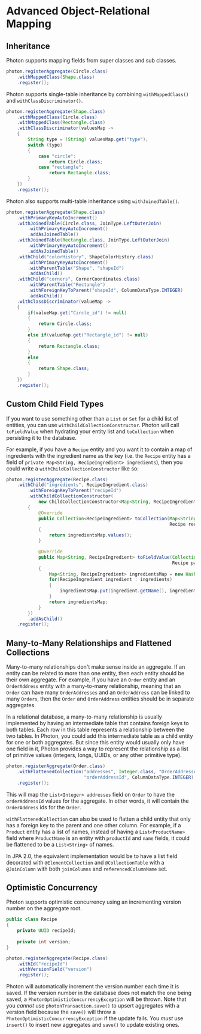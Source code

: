# Advanced Object-Relational Mapping

## Inheritance

Photon supports mapping fields from super classes and sub classes.

```java
photon.registerAggregate(Circle.class)
    .withMappedClass(Shape.class)
    .register();
```

Photon supports single-table inheritance by combining `withMappedClass()` and `withClassDiscriminator()`.

```java
photon.registerAggregate(Shape.class)
    .withMappedClass(Circle.class)
    .withMappedClass(Rectangle.class)
    .withClassDiscriminator(valuesMap ->
    {
        String type = (String) valuesMap.get("type");
        switch (type)
        {
            case "circle":
                return Circle.class;
            case "rectangle":
                return Rectangle.class;
        }
    })
    .register();
```

Photon also supports multi-table inheritance using `withJoinedTable()`.

```java
photon.registerAggregate(Shape.class)
    .withPrimaryKeyAutoIncrement()
    .withJoinedTable(Circle.class, JoinType.LeftOuterJoin)
        .withPrimaryKeyAutoIncrement()
        .addAsJoinedTable()
    .withJoinedTable(Rectangle.class, JoinType.LeftOuterJoin)
        .withPrimaryKeyAutoIncrement()
        .addAsJoinedTable()
    .withChild("colorHistory", ShapeColorHistory.class)
        .withPrimaryKeyAutoIncrement()
        .withParentTable("Shape", "shapeId")
        .addAsChild()
    .withChild("corners", CornerCoordinates.class)
        .withParentTable("Rectangle")
        .withForeignKeyToParent("shapeId", ColumnDataType.INTEGER)
        .addAsChild()
    .withClassDiscriminator(valueMap ->
    {
        if(valueMap.get("Circle_id") != null)
        {
            return Circle.class;
        }
        else if(valueMap.get("Rectangle_id") != null)
        {
            return Rectangle.class;
        }
        else
        {
            return Shape.class;
        }
    })
    .register();
```

## Custom Child Field Types

If you want to use something other than a `List` or `Set` for a child list of entities, you can use `withChildCollectionConstructor`. Photon will call `toFieldValue` when hydrating your entity list and `toCollection` when persisting it to the database.

For example, if you have a `Recipe` entity and you want it to contain a map of ingredients with the ingredient name as the key (i.e. the `Recipe` entity has a field of `private Map<String, RecipeIngredient> ingredients`), then you could write a `withChildCollectionConstructor` like so:

```java
photon.registerAggregate(Recipe.class)
    .withChild("ingredients", RecipeIngredient.class)
        .withForeignKeyToParent("recipeId")
        .withChildCollectionConstructor(
            new ChildCollectionConstructor<Map<String, RecipeIngredient>, RecipeIngredient, Recipe>()
        {
            @Override
            public Collection<RecipeIngredient> toCollection(Map<String, RecipeIngredient> ingredientsMap, 
                                                             Recipe recipe)
            {
                return ingredientsMap.values();
            }

            @Override
            public Map<String, RecipeIngredient> toFieldValue(Collection<RecipeIngredient> ingredients, 
                                                              Recipe parentEntityInstance)
            {
                Map<String, RecipeIngredient> ingredientsMap = new HashMap<>();
                for(RecipeIngredient ingredient : ingredients)
                {
                    ingredientsMap.put(ingredient.getName(), ingredient);
                }
                return ingredientsMap;
            }
        })
        .addAsChild()
    .register();
```

## Many-to-Many Relationships and Flattened Collections

Many-to-many relationships don't make sense inside an aggregate. If an entity can be related to more than one entity, then each entity should be their own aggregate. For example, if you have an `Order` entity and an `OrderAddress` entity with a many-to-many relationship, meaning that an `Order` can have many `OrderAddresses` and an `OrderAddress` can be linked to many `Orders`, then the `Order` and `OrderAddress` entities should be in separate aggregates.

In a relational database, a many-to-many relationship is usually implemented by having an intermediate table that contains foreign keys to both tables. Each row in this table represents a relationship between the two tables. In Photon, you could add this intermediate table as a child entity for one or both aggregates. But since this entity would usually only have one field in it, Photon provides a way to represent the relationship as a list of primitive values (integers, longs, UUIDs, or any other primitive type).

```java
photon.registerAggregate(Order.class)
    .withFlattenedCollection("addresses", Integer.class, "OrderAddressAssignmentTable", "orderId", 
                             "orderAddressId", ColumnDataType.INTEGER)
    .register();
```

This will map the `List<Integer> addresses` field on `Order` to have the `orderAddressId` values for the aggregate. In other words, it will contain the `OrderAddress` ids for the `Order`.

`withFlattenedCollection` can also be used to flatten a child entity that only has a foreign key to the parent and one other column. For example, if a `Product` entity has a list of names, instead of having a `List<ProductName>` field where `ProductName` is an entity with `productId` and `name` fields, it could be flattened to be a `List<String>` of names.

In JPA 2.0, the equivalent implementation would be to have a list field decorated with `@ElementCollection` and `@CollectionTable` with a `@JoinColumn` with both `joinColumns` and `referencedColumnName` set.

## Optimistic Concurrency

Photon supports optimistic concurrency using an incrementing version number on the aggregate root.

```java
public class Recipe
{
    private UUID recipeId;
    
    private int version;
}
```

```java
photon.registerAggregate(Recipe.class)
    .withId("recipeId")
    .withVersionField("version")
    .register();
```

Photon will automatically increment the version number each time it is saved. If the version number in the database does not match the one being saved, a `PhotonOptimisticConcurrencyException` will be thrown. Note that you *cannot* use `photonTransaction.save()` to upsert aggregates with a version field because the `save()` will throw a `PhotonOptimisticConcurrencyException` if the update fails. You *must* use `insert()` to insert new aggregates and `save()` to update existing ones.